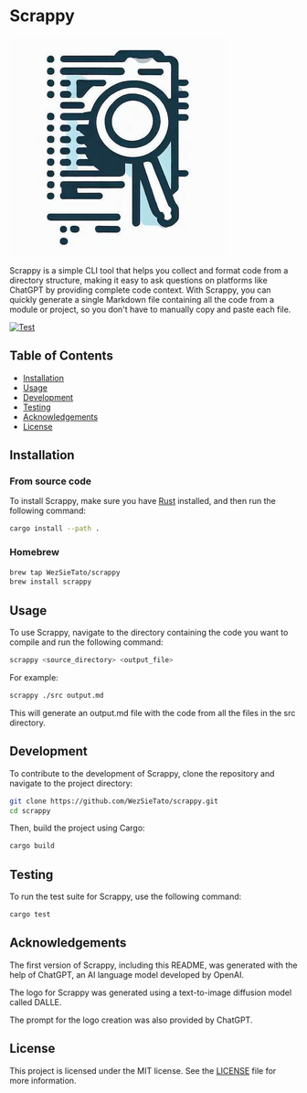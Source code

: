 # Scrappy

![Scrappy Scrappy Doo.](logo.jpeg)

Scrappy is a simple CLI tool that helps you collect and format code from a directory structure, making it easy to ask questions on platforms like ChatGPT by providing complete code context. With Scrappy, you can quickly generate a single Markdown file containing all the code from a module or project, so you don't have to manually copy and paste each file.

[![Test](https://github.com/WezSieTato/scrappy/actions/workflows/test.yml/badge.svg)](https://github.com/WezSieTato/scrappy/actions/workflows/test.yml)

## Table of Contents

- [Installation](#installation)
- [Usage](#usage)
- [Development](#development)
- [Testing](#testing)
- [Acknowledgements](#acknowledgements)
- [License](#license)

## Installation

### From source code

To install Scrappy, make sure you have [Rust](https://www.rust-lang.org/tools/install) installed, and then run the following command:

```sh
cargo install --path .
```

### Homebrew

```sh
brew tap WezSieTato/scrappy
brew install scrappy
```

## Usage

To use Scrappy, navigate to the directory containing the code you want to compile and run the following command:

```sh
scrappy <source_directory> <output_file>
```

For example:

```sh
scrappy ./src output.md
```
This will generate an output.md file with the code from all the files in the src directory.

## Development
To contribute to the development of Scrappy, clone the repository and navigate to the project directory:

```sh
git clone https://github.com/WezSieTato/scrappy.git
cd scrappy
```

Then, build the project using Cargo:
```sh
cargo build
```

## Testing

To run the test suite for Scrappy, use the following command:
```sh
cargo test
```

## Acknowledgements

The first version of Scrappy, including this README, was generated with the help of ChatGPT, an AI language model developed by OpenAI. 

The logo for Scrappy was generated using a text-to-image diffusion model called DALLE. 

The prompt for the logo creation was also provided by ChatGPT.

## License

This project is licensed under the MIT license. See the [LICENSE](LICENSE) file for more information.

